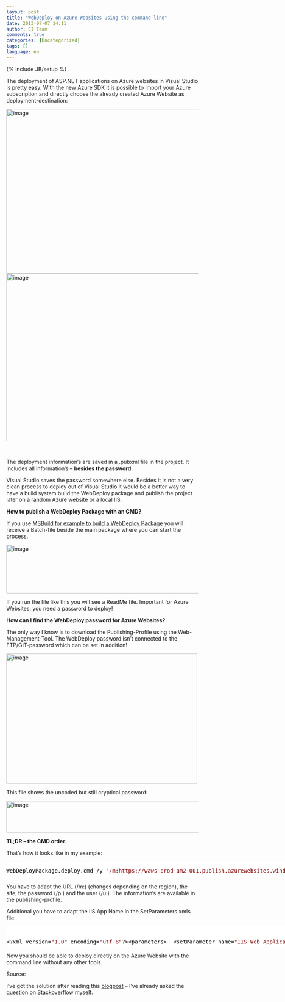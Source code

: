 ```yaml
---
layout: post
title: "WebDeploy on Azure Websites using the command line"
date: 2013-07-07 14:11
author: CI Team
comments: true
categories: [Uncategorized]
tags: []
language: en
---
```

{% include JB/setup %}

The deployment of ASP.NET applications on Azure websites in Visual Studio is pretty easy. With the new Azure SDK it is possible to import your Azure subscription and directly choose the already created Azure Website as deployment-destination:

<img style="background-image: none; padding-top: 0px; padding-left: 0px; padding-right: 0px; border: 0px;" title="image" src="{{BASE_PATH}}/assets/wp-images-de/image_thumb1008.png" border="0" alt="image" width="544" height="431" />

<img style="background-image: none; padding-top: 0px; padding-left: 0px; padding-right: 0px; border: 0px;" title="image" src="{{BASE_PATH}}/assets/wp-images-de/image_thumb1009.png" border="0" alt="image" width="553" height="440" />

&nbsp;

The deployment information’s are saved in a .pubxml file in the project. It includes all information’s – <strong>besides the password.</strong>

Visual Studio saves the password somewhere else. Besides it is not a very clean process to deploy out of Visual Studio it would be a better way to have a build system build the WebDeploy package and publish the project later on a random Azure website or a local IIS.



<strong>How to publish a WebDeploy Package with an CMD?</strong>

If you use <a href="{{BASE_PATH}}/2010/11/21/howto-msdeploy-msbuild/">MSBuild for example to build a WebDeploy Package</a> you will receive a Batch-file beside the main package where you can start the process.

<img style="background-image: none; padding-top: 0px; padding-left: 0px; padding-right: 0px; border: 0px;" title="image" src="{{BASE_PATH}}/assets/wp-images-de/image_thumb1010.png" border="0" alt="image" width="521" height="127" />

If you run the file like this you will see a ReadMe file. Important for Azure Websites: you need a password to deploy!



<strong>How can I find the WebDeploy password for Azure Websites?</strong>

The only way I know is to download the Publishing-Profile using the Web-Management-Tool. The WebDeploy password isn’t connected to the FTP/GIT-password which can be set in addition!

<img style="background-image: none; padding-top: 0px; padding-left: 0px; padding-right: 0px; border: 0px;" title="image" src="{{BASE_PATH}}/assets/wp-images-de/image_thumb1011.png" border="0" alt="image" width="501" height="341" />

This file shows the uncoded but still cryptical password:

<img style="background-image: none; padding-top: 0px; padding-left: 0px; padding-right: 0px; border: 0px;" title="image" src="{{BASE_PATH}}/assets/wp-images-de/image_thumb1012.png" border="0" alt="image" width="530" height="83" /><strong></strong>


<strong>TL;DR – the CMD order:</strong>

That’s how it looks like in my example:

<div id="scid:9D7513F9-C04C-4721-824A-2B34F0212519:d0cd7f23-9689-4869-afa1-72568a0717dd" class="wlWriterEditableSmartContent" style="float: none; margin: 0px; display: inline; padding: 0px;">

<pre style="width: 836px; height: 43px; background-color: white; overflow: auto;">
<div>
<span style="color: #000000;">WebDeployPackage.deploy.cmd </span><span style="color: #000000;">/</span><span style="color: #000000;">y </span><span style="color: #800000;">"</span><span style="color: #800000;">/m:https://waws-prod-am2-001.publish.azurewebsites.windows.net/MsDeploy.axd?Site=blogpostsample</span><span style="color: #800000;">"</span><span style="color: #000000;"> </span><span style="color: #000000;">-</span><span style="color: #000000;">allowUntrusted </span><span style="color: #000000;">/</span><span style="color: #000000;">u:</span><span style="color: #800000;">"</span><span style="color: #800000;">$blogpostsample</span><span style="color: #800000;">"</span><span style="color: #000000;"> </span><span style="color: #000000;">/</span><span style="color: #000000;">p:</span><span style="color: #800000;">"</span><span style="color: #800000;">AssmJvtBrcWqfjaoHiANseLfyLuyJ1zyMn44L8YGQNKLCA9Rd9CZesxe9ilJ</span><span style="color: #800000;">"</span><span style="color: #000000;"> </span><span style="color: #000000;">/</span><span style="color: #000000;">a:Basic</span>
</div>
</pre>

</div>

You have to adapt the URL (/m:) (changes depending on the region), the site, the password (/p:) and the user (/u:). The information’s are available in the publishing-profile.

Additional you have to adapt the IIS App Name in the SetParameters.xmls file:

<div id="scid:9D7513F9-C04C-4721-824A-2B34F0212519:d78bb1db-c885-49dd-b8bd-6b00e174e947" class="wlWriterEditableSmartContent" style="float: none; margin: 0px; display: inline; padding: 0px;">

<pre style="width: 848px; height: 54px; background-color: white; overflow: auto;">

<div>
<span style="color: #000000;">&lt;?</span><span style="color: #000000;">xml version</span><span style="color: #000000;">=</span><span style="color: #800000;">"</span><span style="color: #800000;">1.0</span><span style="color: #800000;">"</span><span style="color: #000000;"> encoding</span><span style="color: #000000;">=</span><span style="color: #800000;">"</span><span style="color: #800000;">utf-8</span><span style="color: #800000;">"</span><span style="color: #000000;">?&gt;&lt;</span><span style="color: #000000;">parameters</span><span style="color: #000000;">&gt;</span><span style="color: #000000;">  </span><span style="color: #000000;">&lt;</span><span style="color: #000000;">setParameter name</span><span style="color: #000000;">=</span><span style="color: #800000;">"</span><span style="color: #800000;">IIS Web Application Name</span><span style="color: #800000;">"</span><span style="color: #000000;"> value</span><span style="color: #000000;">=</span><span style="color: #800000;">"</span><span style="color: #800000;">blogpostsample</span><span style="color: #800000;">"</span><span style="color: #000000;"> </span><span style="color: #000000;">/&gt;&lt;/</span><span style="color: #000000;">parameters</span><span style="color: #000000;">&gt;</span>

</div>

</pre>

</div>
Now you should be able to deploy directly on the Azure Website with the command line without any other tools.

Source:

I’ve got the solution after reading this <a href="http://blog.greatrexpectations.com/2013/02/02/publish-an-azure-web-site-from-the-command-line/">blogpost</a> – I’ve already asked the question on <a href="http://stackoverflow.com/questions/16433911/deploy-azure-website-via-msbuild-webdeploy-but-with-which-credentials">Stackoverflow</a> myself.
